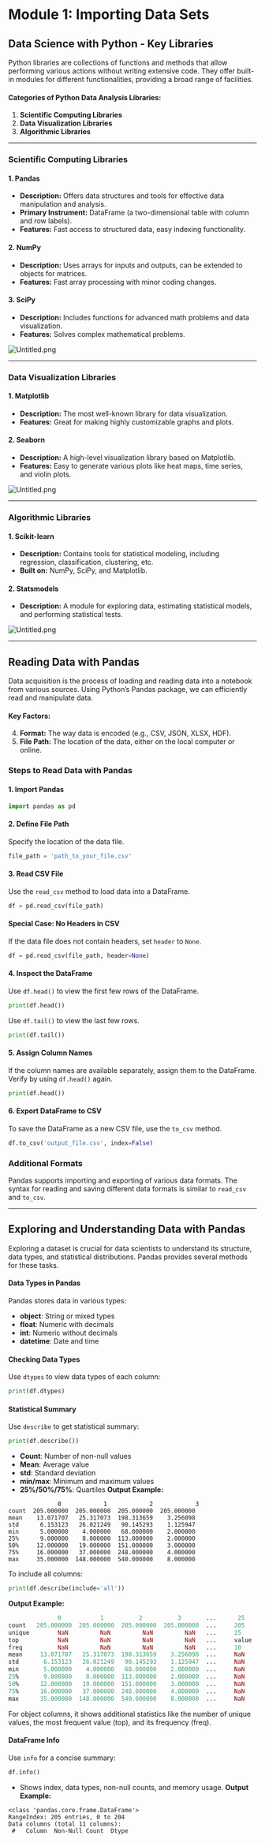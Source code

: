 

# Module 1: Importing Data Sets
## Data Science with Python - Key Libraries
Python libraries are collections of functions and methods that allow performing various actions without writing extensive code. They offer built-in modules for different functionalities, providing a broad range of facilities.
#### Categories of Python Data Analysis Libraries:
1. **Scientific Computing Libraries**
2. **Data Visualization Libraries**
3. **Algorithmic Libraries**

___
### Scientific Computing Libraries
#### 1. **Pandas**
- **Description:** Offers data structures and tools for effective data manipulation and analysis.
- **Primary Instrument:** DataFrame (a two-dimensional table with column and row labels).
- **Features:** Fast access to structured data, easy indexing functionality.
#### 2. **NumPy**
- **Description:** Uses arrays for inputs and outputs, can be extended to objects for matrices.
- **Features:** Fast array processing with minor coding changes.
#### 3. **SciPy**
- **Description:** Includes functions for advanced math problems and data visualization.
- **Features:** Solves complex mathematical problems.

![Untitled.png](https://prod-files-secure.s3.us-west-2.amazonaws.com/03e82b26-cccb-4906-bb56-adabcbdc0655/997ac361-58a8-4f04-bb0f-79fea4baa761/Untitled.png?X-Amz-Algorithm=AWS4-HMAC-SHA256&X-Amz-Content-Sha256=UNSIGNED-PAYLOAD&X-Amz-Credential=ASIAZI2LB466SLTA2T6E%2F20250323%2Fus-west-2%2Fs3%2Faws4_request&X-Amz-Date=20250323T004418Z&X-Amz-Expires=3600&X-Amz-Security-Token=IQoJb3JpZ2luX2VjEGwaCXVzLXdlc3QtMiJGMEQCIA51Q%2F0wS3dQ6JYVVNbO7KgHmZnUA7%2BJp7JAPCYmub8XAiAIUtFqGOUQFz4kp3LlLWQ7F9RM2j%2F4ex5jUw%2B8U%2BF1IiqIBAjF%2F%2F%2F%2F%2F%2F%2F%2F%2F%2F8BEAAaDDYzNzQyMzE4MzgwNSIMw5clxkp5DrPSqlNaKtwD08lbKdTIIqg4i01tBCK7xkz8iHwojp5UQsCYk1nTKzLeOSLPopV82%2BPNwKdys0dqQpDkTVp8ewY5Yu1mhmCtBfzCGhAzxuk0Z8rX7oMDwWtyqGoBAkA34xkar6HUOeYkzGvI7FWp3bq9ZswSVDgzZvWr%2Fc%2BXIsdxKg8Hs0dGn2eHmwX%2Bah8kXwObFeV8%2BzrleJzxs9J6yQ9q9yQR2yampY0La%2Br%2B2vKAKayGAJDX%2FDt5PeS5gEDoaFyXH6RHDzC5tREp3WADic4SWcw6zAheH2sew6aZkEIiG93V5X8qk%2FMbKF%2Fxhs0oaNS4Lcy%2FF%2FKwGfiu3%2FoBPmj%2BqYr%2FezPGh05UtxQ2SBqZuXq0ZqiHY55IBDFMMzeXOuTiJ4gvrWtN7Mw3N7fseYXtXeohAN8cifJ%2FbB%2BmuTF86YZGRrxn5vt8Bh7K56yLOjMvTr4axaXpjrFZ1O4E7li9GoxYM2jLFtLAjjr3oLRrUOby%2BZxYfdRvM8RqIjk%2BCDtibPa2u9Y10b%2Bhe0jIBAhBAoNgjIba5gQcTzrcnbfwQtJ9NxfkylgV4sPVw4z9H2PZygy%2B%2B%2BIWHaSJxL1WlyZfrDp9ktIXpdb7gBqyQz1dkq49i4J%2BJuLTY3DJTSH3ojixlgow3LX8vgY6pgGQoH1g4oyZBK2NguQC6n4ViXqrP4rvak5eH8fe3jwfK%2FWR7QUU0boPsYC6wrRXPRWaRoo2GUHclWMBSXofH6ejCEOgPgsVzdzOX4BGpXOLyYGnLRh6WKVTVmg5hc8hb9lAkUD2LED%2B4hAkKPqR1ueTwHZmcLeEGQ404VT4E14bctjWPZQQwPD%2FjmBr0mpQ3i3JVj%2FSzF5hk26efZmOqxCOxEjJP%2ByW&X-Amz-Signature=40a3b9afaffbec711b706bd6844c03de7062c1b6b96e4d52b110253e529c3972&X-Amz-SignedHeaders=host&x-id=GetObject)
___
### Data Visualization Libraries
#### 1. **Matplotlib**
- **Description:** The most well-known library for data visualization.
- **Features:** Great for making highly customizable graphs and plots.
#### 2. **Seaborn**
- **Description:** A high-level visualization library based on Matplotlib.
- **Features:** Easy to generate various plots like heat maps, time series, and violin plots.

![Untitled.png](https://prod-files-secure.s3.us-west-2.amazonaws.com/03e82b26-cccb-4906-bb56-adabcbdc0655/733d1e42-5a53-4fd8-90c1-3d85254369a6/Untitled.png?X-Amz-Algorithm=AWS4-HMAC-SHA256&X-Amz-Content-Sha256=UNSIGNED-PAYLOAD&X-Amz-Credential=ASIAZI2LB4666UXOZB6A%2F20250323%2Fus-west-2%2Fs3%2Faws4_request&X-Amz-Date=20250323T004416Z&X-Amz-Expires=3600&X-Amz-Security-Token=IQoJb3JpZ2luX2VjEGwaCXVzLXdlc3QtMiJHMEUCIGMNGHGa%2F8kpZOp4E1GUEr1BVvJpe5%2FLscMm00dOppBtAiEA08y0tI10Bo8XZCWDZ0h5%2Bj4omRPH%2FfooZhMjSj7rvXgqiAQIxf%2F%2F%2F%2F%2F%2F%2F%2F%2F%2FARAAGgw2Mzc0MjMxODM4MDUiDOr9%2FIFknbvyNjPCxircA0%2FGdwt8m5BnCYlSMEe5UtuNmFOOPL18fshaP7usHL1NRSaVeSWOZGuIcGgiA2h%2B%2FNiuv0nW6h3vwIYYtSjps6XZ4tvIIZHmKimp2cxdRSbRn0mJhuBU2egOHwilJlAwQDj0CrWsrq5Zexeib21curctQ2VDijype5NMO5tk0opZqL9itgx1pS6rAWPenjIy8WxPqSqmxyYeoxV0i9O8h91iS5ILryjtA%2FTXnF652iCpepRFoAo%2FmpRbJ6hWCgoJVAbkFcBCaM6wsvoZb2Llkx0m2CtsIhmKcdY4lC5xyNcixdqcCFYrsmrCShTerls8jEu9hVtkLgmGviO%2BufU3T9KwZ70qzx0A0I%2Fu3%2BStTiPxcrqzIfAO5mKdEqr9bZAndYWfNxYEBPThoVYBCpH%2BsSZ0jRuOSpWm6bevix8Fu4OcB7f%2FD3nLPZ7ZT5IpCMCT%2F2PHelxs4TDSKb9Em4PHlBS4vrodkTLGNcdt0nZylp4wCsOjbzfTO320PYjETXnkL3WP35QtlRg9dkg2dqCHWklvEM5NTCE69bp5fctR9TXpDOrkUflnJWDOhHIsLPm5sY2pKAMiEvf6LBG09m7TqZMIjon0pOchZb3VCe4GFV41T5ACfyVnNwGKjG5aMIa1%2FL4GOqUBsJWstzA1luZdd62l%2FE09MsqpiMCEHpaaWe1b8E%2B2Msb6ulfNgSzTdgIOCufclu1BqAcyVa0a7SqJFqIW4amV7P4JWiRzv5oPTsJ3mok5gumr4PCUENOldj1oea38jzt0MOKnMy1fwytZfDuT0BsQnIoiQOujLuNh6s5fARD6SB5UM%2F4N9GJablzzK5Ixgg7GxqOiKM5N4hIjJfbMlHuTPd3vOzL9&X-Amz-Signature=6220ff6f33c715727a4e94d432f516cbd00df6629dd8e427798a0bdb1a709643&X-Amz-SignedHeaders=host&x-id=GetObject)
___
### Algorithmic Libraries
#### 1. **Scikit-learn**
- **Description:** Contains tools for statistical modeling, including regression, classification, clustering, etc.
- **Built on:** NumPy, SciPy, and Matplotlib.
#### 2. **Statsmodels**
- **Description:** A module for exploring data, estimating statistical models, and performing statistical tests.

![Untitled.png](https://prod-files-secure.s3.us-west-2.amazonaws.com/03e82b26-cccb-4906-bb56-adabcbdc0655/c62885f5-417d-4179-834f-d68f8f2bdf39/Untitled.png?X-Amz-Algorithm=AWS4-HMAC-SHA256&X-Amz-Content-Sha256=UNSIGNED-PAYLOAD&X-Amz-Credential=ASIAZI2LB4666UXOZB6A%2F20250323%2Fus-west-2%2Fs3%2Faws4_request&X-Amz-Date=20250323T004416Z&X-Amz-Expires=3600&X-Amz-Security-Token=IQoJb3JpZ2luX2VjEGwaCXVzLXdlc3QtMiJHMEUCIGMNGHGa%2F8kpZOp4E1GUEr1BVvJpe5%2FLscMm00dOppBtAiEA08y0tI10Bo8XZCWDZ0h5%2Bj4omRPH%2FfooZhMjSj7rvXgqiAQIxf%2F%2F%2F%2F%2F%2F%2F%2F%2F%2FARAAGgw2Mzc0MjMxODM4MDUiDOr9%2FIFknbvyNjPCxircA0%2FGdwt8m5BnCYlSMEe5UtuNmFOOPL18fshaP7usHL1NRSaVeSWOZGuIcGgiA2h%2B%2FNiuv0nW6h3vwIYYtSjps6XZ4tvIIZHmKimp2cxdRSbRn0mJhuBU2egOHwilJlAwQDj0CrWsrq5Zexeib21curctQ2VDijype5NMO5tk0opZqL9itgx1pS6rAWPenjIy8WxPqSqmxyYeoxV0i9O8h91iS5ILryjtA%2FTXnF652iCpepRFoAo%2FmpRbJ6hWCgoJVAbkFcBCaM6wsvoZb2Llkx0m2CtsIhmKcdY4lC5xyNcixdqcCFYrsmrCShTerls8jEu9hVtkLgmGviO%2BufU3T9KwZ70qzx0A0I%2Fu3%2BStTiPxcrqzIfAO5mKdEqr9bZAndYWfNxYEBPThoVYBCpH%2BsSZ0jRuOSpWm6bevix8Fu4OcB7f%2FD3nLPZ7ZT5IpCMCT%2F2PHelxs4TDSKb9Em4PHlBS4vrodkTLGNcdt0nZylp4wCsOjbzfTO320PYjETXnkL3WP35QtlRg9dkg2dqCHWklvEM5NTCE69bp5fctR9TXpDOrkUflnJWDOhHIsLPm5sY2pKAMiEvf6LBG09m7TqZMIjon0pOchZb3VCe4GFV41T5ACfyVnNwGKjG5aMIa1%2FL4GOqUBsJWstzA1luZdd62l%2FE09MsqpiMCEHpaaWe1b8E%2B2Msb6ulfNgSzTdgIOCufclu1BqAcyVa0a7SqJFqIW4amV7P4JWiRzv5oPTsJ3mok5gumr4PCUENOldj1oea38jzt0MOKnMy1fwytZfDuT0BsQnIoiQOujLuNh6s5fARD6SB5UM%2F4N9GJablzzK5Ixgg7GxqOiKM5N4hIjJfbMlHuTPd3vOzL9&X-Amz-Signature=72575af0c37262a1c3e76451f8ee24455b68ba503fb848cb3d4ab0925d02c3f6&X-Amz-SignedHeaders=host&x-id=GetObject)
___
## Reading Data with Pandas
Data acquisition is the process of loading and reading data into a notebook from various sources. Using Python’s Pandas package, we can efficiently read and manipulate data.
#### Key Factors:
4. **Format:** The way data is encoded (e.g., CSV, JSON, XLSX, HDF).
5. **File Path:** The location of the data, either on the local computer or online.
### Steps to Read Data with Pandas
#### 1. **Import Pandas**
```python
import pandas as pd
```
#### 2. **Define File Path**
Specify the location of the data file.
```python
file_path = 'path_to_your_file.csv'
```
#### 3. **Read CSV File**
Use the `read_csv` method to load data into a DataFrame.
```python
df = pd.read_csv(file_path)
```
#### Special Case: No Headers in CSV
If the data file does not contain headers, set `header` to `None`.
```python
df = pd.read_csv(file_path, header=None)
```
#### 4. **Inspect the DataFrame**
Use `df.head()` to view the first few rows of the DataFrame.
```python
print(df.head())
```
Use `df.tail()` to view the last few rows.
```python
print(df.tail())
```
#### 5. **Assign Column Names**
If the column names are available separately, assign them to the DataFrame.
Verify by using `df.head()` again.
```python
print(df.head())
```
#### 6. **Export DataFrame to CSV**
To save the DataFrame as a new CSV file, use the `to_csv` method.
```python
df.to_csv('output_file.csv', index=False)
```
### Additional Formats
Pandas supports importing and exporting of various data formats. The syntax for reading and saving different data formats is similar to `read_csv` and `to_csv`.
___
## Exploring and Understanding Data with Pandas
Exploring a dataset is crucial for data scientists to understand its structure, data types, and statistical distributions. Pandas provides several methods for these tasks.
#### Data Types in Pandas
Pandas stores data in various types:
- **object**: String or mixed types
- **float**: Numeric with decimals
- **int**: Numeric without decimals
- **datetime**: Date and time
#### Checking Data Types
Use `dtypes` to view data types of each column:
```python
print(df.dtypes)
```
#### Statistical Summary
Use `describe` to get statistical summary:
```python
print(df.describe())
```
- **Count**: Number of non-null values
- **Mean**: Average value
- **std**: Standard deviation
- **min/max**: Minimum and maximum values
- **25%/50%/75%**: Quartiles
**Output Example:**
```plain text
              0            1            2            3
count  205.000000  205.000000  205.000000  205.000000
mean    13.071707   25.317073  198.313659    3.256098
std      6.153123   26.021249   90.145293    1.125947
min      5.000000    4.000000   68.000000    2.000000
25%      9.000000    8.000000  113.000000    2.000000
50%     12.000000   19.000000  151.000000    3.000000
75%     16.000000   37.000000  248.000000    4.000000
max     35.000000  148.000000  540.000000    8.000000
```
To include all columns:
```python
print(df.describe(include='all'))
```
**Output Example:**
```r
              0           1          2          3       ...      25       26       27
count   205.000000  205.000000  205.000000  205.000000  ...     205      205      205
unique        NaN         NaN         NaN         NaN   ...     25       25       25
top           NaN         NaN         NaN         NaN   ...     value    value    value
freq          NaN         NaN         NaN         NaN   ...     10       10       10
mean     13.071707   25.317073  198.313659    3.256098  ...     NaN      NaN      NaN
std       6.153123   26.021249   90.145293    1.125947  ...     NaN      NaN      NaN
min       5.000000    4.000000   68.000000    2.000000  ...     NaN      NaN      NaN
25%       9.000000    8.000000  113.000000    2.000000  ...     NaN      NaN      NaN
50%      12.000000   19.000000  151.000000    3.000000  ...     NaN      NaN      NaN
75%      16.000000   37.000000  248.000000    4.000000  ...     NaN      NaN      NaN
max      35.000000  148.000000  540.000000    8.000000  ...     NaN      NaN      NaN
```
For object columns, it shows additional statistics like the number of unique values, the most frequent value (top), and its frequency (freq).
#### DataFrame Info
Use `info` for a concise summary:
```python
df.info()
```
- Shows index, data types, non-null counts, and memory usage.
**Output Example:**
```less
<class 'pandas.core.frame.DataFrame'>
RangeIndex: 205 entries, 0 to 204
Data columns (total 11 columns):
 #   Column  Non-Null Count  Dtype

